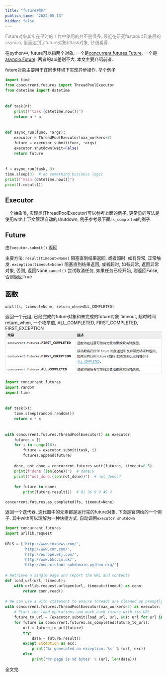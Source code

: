 ```yaml
---
title: "future对象"
publish_time: "2024-05-13"
hidden: false
---
```

<p style="color: rgba(127, 127, 127, 0.9);">Future对象其实在平时的工作中使用的并不是很多, 最近在研究fastapi以及底层的asyncio, 里面遇到了future对象和task对象, 仔细看看.<p>

在python中, future可以指两个对象, 一个是[concurrent.futures.Future](https://docs.python.org/zh-cn/3/library/concurrent.futures.html), 一个是[asyncio.Future](https://docs.python.org/zh-cn/3/library/asyncio-future.html#asyncio.Future). 两者的api差别不大. 本文主要介绍前者.

future对象主要用于在同步环境下实现异步操作. 举个例子

```python
import time
from concurrent.futures import ThreadPoolExecutor
from datetime import datetime


def task(n):
    print(f"task:{datetime.now()}")
    return n * n


def async_run(func, *args):
    executor = ThreadPoolExecutor(max_workers=3)
    future = executor.submit(func, *args)
    executor.shutdown(wait=False)
    return future


f = async_run(task, 3)
time.sleep(3)  # do something business logic
print(f"main:{datetime.now()}")
print(f.result())
```

## Executor

一个抽象类, 实现类(ThreadPoolExecutor)可以参考上面的例子, 更常见的写法是使用with上下文管理自动的shutdown, 例子参考最下面`as_completed`的例子.

## Future

由`Executor.submit()` 返回

主要方法:
`result(timeout=None)` 阻塞直到结果返回, 或者超时, 如有异常, 正常触发.
`exception(timeout=None)` 阻塞直到结果返回, 或者超时, 如有异常, 返回异常对象, 否则, 返回None
`cancel()` 尝试取消任务, 如果任务已经开始, 则返回False, 否则返回True

## 函数

`wait(fs, timeout=None, return_when=ALL_COMPLETED)`

返回一个元组, 已经完成的future对象和未完成的future对象
timeout, 超时时间
return_when, 一个枚举值, ALL_COMPLETED, FIRST_COMPLETED, FIRST_EXCEPTION
![alt text](./image.png)

```python
import concurrent.futures
import random
import time


def task(x):
    time.sleep(random.random())
    return x * x


with concurrent.futures.ThreadPoolExecutor() as executor:
    futures = []
    for i in range(10):
        future = executor.submit(task, i)
        futures.append(future)

    done, not_done = concurrent.futures.wait(futures, timeout=0.5)
    print(f"done:{len(done)}")  # done:6
    print(f"not_done:{len(not_done)}")  # not_done:4

    for future in done:
        print(future.result())  # 81 36 9 0 49 4

```

`concurrent.futures.as_completed(fs, timeout=None)`

返回一个迭代器, 迭代器中的元素都是运行完的future对象, 下面是官网给的一个例子.
其中with可以理解为一种快捷方式. 自动调用`executor.shutdown`

```python
import concurrent.futures
import urllib.request

URLS = ['http://www.foxnews.com/',
        'http://www.cnn.com/',
        'http://europe.wsj.com/',
        'http://www.bbc.co.uk/',
        'http://nonexistant-subdomain.python.org/']

# Retrieve a single page and report the URL and contents
def load_url(url, timeout):
    with urllib.request.urlopen(url, timeout=timeout) as conn:
        return conn.read()

# We can use a with statement to ensure threads are cleaned up promptly
with concurrent.futures.ThreadPoolExecutor(max_workers=5) as executor:
    # Start the load operations and mark each future with its URL
    future_to_url = {executor.submit(load_url, url, 60): url for url in URLS}
    for future in concurrent.futures.as_completed(future_to_url):
        url = future_to_url[future]
        try:
            data = future.result()
        except Exception as exc:
            print('%r generated an exception: %s' % (url, exc))
        else:
            print('%r page is %d bytes' % (url, len(data)))
```

全文完.
